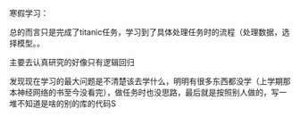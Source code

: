 寒假学习：

总的而言只是完成了titanic任务，学习到了具体处理任务时的流程（处理数据，选择模型。。

主要去认真研究的好像只有逻辑回归

发现现在学习的最大问题是不清楚该去学什么，明明有很多东西都没学（上学期那本神经网络的书至今没看完），做任务时也没思路，最后就是按照别人做的，写一堆不知道是啥的别的库的代码S

